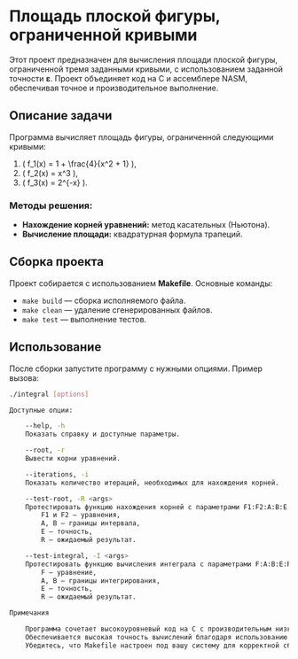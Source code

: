 # Площадь плоской фигуры, ограниченной кривыми

Этот проект предназначен для вычисления площади плоской фигуры, ограниченной тремя заданными кривыми, с использованием заданной точности **ε**. Проект объединяет код на C и ассемблере NASM, обеспечивая точное и производительное выполнение.

## Описание задачи

Программа вычисляет площадь фигуры, ограниченной следующими кривыми:  
1. \( f_1(x) = 1 + \frac{4}{x^2 + 1} \),  
2. \( f_2(x) = x^3 \),  
3. \( f_3(x) = 2^{-x} \).

### Методы решения:
- **Нахождение корней уравнений:** метод касательных (Ньютона).  
- **Вычисление площади:** квадратурная формула трапеций.  

## Сборка проекта

Проект собирается с использованием **Makefile**. Основные команды:

- `make build` — сборка исполняемого файла.  
- `make clean` — удаление сгенерированных файлов.  
- `make test` — выполнение тестов.

## Использование

После сборки запустите программу с нужными опциями. Пример вызова:  
```bash
./integral [options]

Доступные опции:

    --help, -h
    Показать справку и доступные параметры.

    --root, -r
    Вывести корни уравнений.

    --iterations, -i
    Показать количество итераций, необходимых для нахождения корней.

    --test-root, -R <args>
    Протестировать функцию нахождения корней с параметрами F1:F2:A:B:E:R, где:
        F1 и F2 — уравнения,
        A, B — границы интервала,
        E — точность,
        R — ожидаемый результат.

    --test-integral, -I <args>
    Протестировать функцию вычисления интеграла с параметрами F:A:B:E:R, где:
        F — уравнение,
        A, B — границы интегрирования,
        E — точность,
        R — ожидаемый результат.

Примечания

    Программа сочетает высокоуровневый код на C с производительным низкоуровневым кодом на NASM.
    Обеспечивается высокая точность вычислений благодаря использованию итерационных методов.
    Убедитесь, что Makefile настроен под вашу систему для корректной сборки.